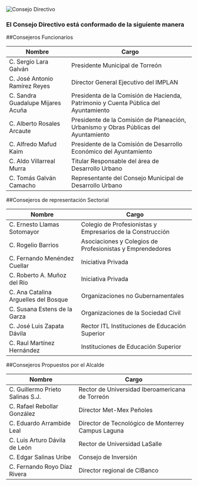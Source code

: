 
<img class="img-responsive contenido-imagen" src="integrantes/mesa.jpg" alt="Consejo Directivo">

### El Consejo Directivo está conformado de la siguiente manera

##Consejeros Funcionarios

Nombre                                     | Cargo
-------------------------------------------|------------------------------------------------------------------------------------
C. Sergio Lara Galván                      | Presidente Municipal de Torreón
C. José Antonio Ramírez Reyes              | Director General Ejecutivo del IMPLAN
C. Sandra Guadalupe Mijares Acuña          | Presidenta de la Comisión de Hacienda, Patrimonio y Cuenta Pública del Ayuntamiento
C. Alberto Rosales Arcaute                 | Presidente de la Comisión de Planeación, Urbanismo y Obras Públicas del Ayuntamiento
C. Alfredo Mafud Kaim                      | Presidente de la Comisión de Desarrollo Económico del Ayuntamiento
C. Aldo Villarreal Murra                   | Titular Responsable del área de Desarrollo Urbano
C. Tomás Galván Camacho                    | Representante del Consejo Municipal de Desarrollo Urbano

##Consejeros de representación Sectorial

Nombre                                     | Cargo
-------------------------------------------|------------------------------------------------------------------------------------
C. Ernesto Llamas Sotomayor                | Colegio de Profesionistas y Empresarios de la Construcción
C. Rogelio Barrios                         | Asociaciones y Colegios de Profesionistas y Emprendedores
C. Fernando Menéndez Cuellar               | Iniciativa Privada
C. Roberto A. Muñoz del Río                | Iniciativa Privada
C. Ana Catalina Arguelles del Bosque       | Organizaciones no Gubernamentales
C. Susana Estens de la Garza               | Organizaciones de la Sociedad Civil
C. José Luis Zapata Dávila                 | Rector ITL Instituciones de Educación Superior
C. Raul Martínez Hernández                 | Instituciones de Educación Superior

##Consejeros Propuestos por el Alcalde

Nombre                                     | Cargo
-------------------------------------------|------------------------------------------------------------------------------------
C. Guillermo Prieto Salinas S.J.           | Rector de Universidad Iberoamericana de Torreón
C. Rafael Rebollar González                | Director Met-Mex Peñoles
C. Eduardo Arrambide Leal                  | Director de Tecnológico de Monterrey Campus Laguna
C. Luis Arturo Dávila de León              | Rector de Universidad LaSalle
C. Edgar Salinas Uribe                     | Consejo de Inversión
C. Fernando Royo Díaz Rivera               | Director regional de CIBanco
